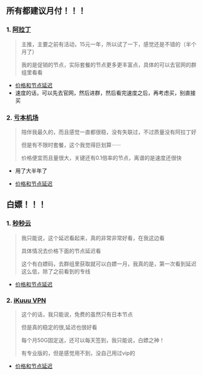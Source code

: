## 所有都建议月付！！！
### 1. [阿拉丁](https://www.aladingnet.com/register?aff=7w0ifVMH99)
> 主推，主要之前有活动，15元一年，所以试了一下，感觉还是不错的（半个月了）
> 
> 我的是促销的节点，实际套餐的节点更多更丰富点，具体的可以去官网的群组里看看
> 
- [价格和节点延迟](https://github.com/thanksDay/storages/blob/main/%E6%9C%BA%E5%9C%BA%E8%8A%82%E7%82%B9%E5%9B%BE/%E9%98%BF%E6%8B%89%E4%B8%81.md)
- 速度的话，可以先去官网，然后进群，然后看完速度之后，再考虑买，别直接买
### 2. [亏本机场](https://xn--7kq24s4ynvb.site/#/register?code=w9v3jLIB)
> 陪伴我最久的，而且感觉一直都很稳，没有失联过，不过质量没有阿拉丁好
> 
> 但是有不限时套餐，这个我觉得巨划算······
> 
> 价格便宜而且量很大，关键还有0.1倍率的节点，离谱的是速度还很快
> 
- 用了大半年了
> 
- [价格和节点延迟](https://github.com/thanksDay/storages/blob/main/%E6%9C%BA%E5%9C%BA%E8%8A%82%E7%82%B9%E5%9B%BE/%E4%BA%8F%E6%9C%AC%E6%9C%BA%E5%9C%BA.md)

## 白嫖！！！
### 1. [秒秒云](https://xn--9kqy4sc0n77ra.com/#/register?code=8h8UeGIT)
> 我只能说，这个延迟看起来，真的非常非常好看，在我这边看
>
> 具体情况去价格下面的节点延迟看
>
> 这个有白嫖码，去群组里获取就可以白嫖一月，我真的是，第一次看到延迟这么低，除了之前看到的专线
>
- [价格和节点延迟](https://github.com/thanksDay/storages/blob/main/%E6%9C%BA%E5%9C%BA%E8%8A%82%E7%82%B9%E5%9B%BE/%E7%A7%92%E7%A7%92%E4%BA%91.md)

### 2. [iKuuu VPN](https://ikuuu.pw/auth/register?code=beOe)
> 这个的话，我只能说，免费的虽然只有日本节点
>
> 但是真的稳定的很,延迟也很好看
>
> 每个月50G固定送，还可以每天签到，我只能说，白嫖之神！
>
> 有专业版的，但是感觉用不到，没自己用过vip的

- [价格和节点延迟](https://github.com/thanksDay/storages/blob/main/%E6%9C%BA%E5%9C%BA%E8%8A%82%E7%82%B9%E5%9B%BE/iKuuu%20VPN.md)
